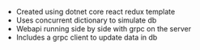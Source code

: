 - Created using dotnet core react redux template
- Uses concurrent dictionary to simulate db
- Webapi running side by side with grpc on the server
- Includes a grpc client to update data in db